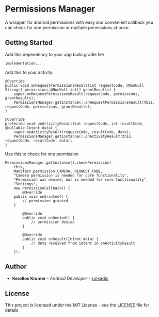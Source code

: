 # Permissions Manager

A wrapper for android permissions with easy and convenient callback you can check for one permission or multiple permissions at once

## Getting Started

Add this dependency to your app build.gradle file
```
implementation...
```
Add this to your activity
```
@Override
public void onRequestPermissionsResult(int requestCode, @NonNull String[] permissions,@NonNull int[] grantResults) {
	super.onRequestPermissionsResult(requestCode, permissions, grantResults);
	PermissionsManager.getInstance().onRequestPermissionsResult(this, requestCode, permissions, grantResults);
}

@Override
protected void onActivityResult(int requestCode, int resultCode, @Nullable Intent data) {
	super.onActivityResult(requestCode, resultCode, data);
	PermissionsManager.getInstance().onActivityResult(this, requestCode, resultCode, data);
}
```
Use this to check for one permission
```
PermissionsManager.getInstance().checkPermission(
	this,
	Manifest.permission.CAMERA, REQUEST_CODE,
	"Camera permission is needed for core functionality",
	"Permission was denied, but is needed for core functionality",
	"Settings",
	new PermissionCallback() {
		@Override
    public void onGranted() {
    	// permission granted
    }
		
		@Override
		public void onDenied() {
			// permission denied
		}
		
		@Override
		public void onResult(Intent data) {
			// data received from intent in onActivityResult
		}
	});
```

## Author

* **Kerollos Kromer** - *Android Developer* - [Linkedin](https://www.linkedin.com/in/kerollos-kromer-39aba078/)

## License

This project is licensed under the MIT License - see the [LICENSE](LICENSE) file for details
